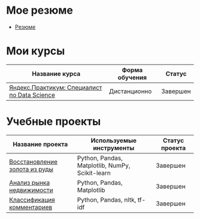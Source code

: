 # Мое резюме
- [Резюме](https://hh.ru/resume/5af6fc18ff087c5bca0039ed1f42586d354736?disableBrowserCache=true&hhtmFrom=resume_list)

# Мои курсы
| Название курса                                     | Форма обучения | Статус               |
|-----------------------------------------------------|----------------|----------------------|
| [Яндекс.Практикум: Специалист по Data Science](https://practicum.yandex.ru/data-scientist/) | Дистанционно   | Завершен             |

# Учебные проекты
| Название проекта                                    | Используемые инструменты | Статус проекта        |
|------------------------------------------------------|--------------------------|------------------------|
| [Восстановление золота из руды](https://github.com/anastasiarazorenova/GoldPurificationResearch) | Python, Pandas, Matplotlib, NumPy, Scikit-learn    | Завершен               |
| [Анализ рынка недвижимости](https://github.com/anastasiarazorenova/SaleOfApartments) | Python, Pandas, Matplotlib    | Завершен               |
| [Классификация комментариев](https://github.com/anastasiarazorenova/negativecomments) | Python, Pandas, nltk, tf-idf    | Завершен               |

